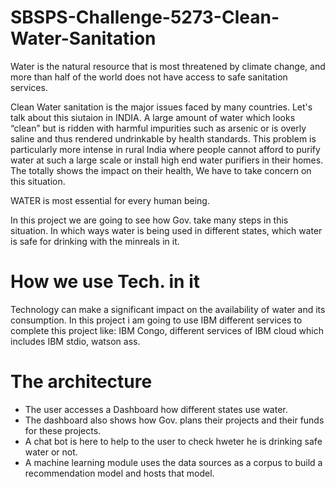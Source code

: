 # SBSPS-Challenge-5273-Clean-Water-Sanitation

Water is the natural resource that is most threatened by climate change, and more than half of the world does not have access to safe sanitation services.

Clean Water sanitation is the major issues faced by many countries. Let's talk about this siutaion in INDIA.
A large amount of water which looks “clean” but is ridden with harmful impurities such as arsenic or is overly saline and thus rendered undrinkable by health standards. 
This problem is particularly more intense in rural India where people cannot afford to purify water at such a large scale or install high end water purifiers in their homes. 
The totally shows the impact on their health, We have to take concern on this situation. 

WATER is most essential for every human being.

In this project we are going to see how Gov. take many steps in this situation.
In which ways water is being used in different states, which water is safe for drinking with the minreals in it.

# How we use Tech. in it

Technology can make a significant impact on the availability of water and its consumption. In this project i am going to use IBM different services to complete this project like: IBM Congo, different services of IBM cloud which includes IBM stdio, watson ass. 

# The architecture

- The user accesses a Dashboard how different states use water.
- The dashboard also shows how Gov. plans their projects and their funds for these projects.
- A chat bot is here to help to the user to check hweter he is drinking safe water or not.
- A machine learning module uses the data sources as a corpus to build a recommendation model and hosts that model.
